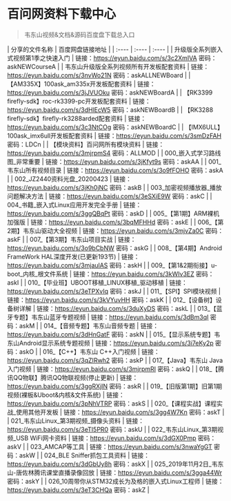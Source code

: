 # 百问网资料下载中心
> 韦东山视频&文档&源码百度盘下载总入口

| 分享的文件名称  | 百度网盘链接地址 |
| :---- | :---- | :---- |
| 升级版全系列嵌入式视频第1季之快速入门  | 链接：https://eyun.baidu.com/s/3c2XmIVA 密码：askNEWCourseA |
| 韦东山升级版全系列视频所有开发板配套资料 | 链接：https://eyun.baidu.com/s/3nvWo21N 密码：askALLNEWBoard |
| 【AM335X】100ask_am335x开发板配套资料 | 链接：https://eyun.baidu.com/s/3jJVUOku 密码：askNEWBoardA |
| 【RK3399 firefly-sdk】roc-rk3399-pc开发板配套资料 | 链接：https://eyun.baidu.com/s/3dHlEcW5 密码：askNEWBoardB |
| 【RK3288 firefly-sdk】firefly-rk3288arded配套资料 | 链接：https://eyun.baidu.com/s/3c3NtCOg 密码：askNEWBoardC |
| 【IMX6ULL】100ask_imx6ull开发板配套资料 | 链接：https://eyun.baidu.com/s/3smDzFAH 密码：LDCn |
| 【模块资料】百问网所有模块资料 | 链接：https://eyun.baidu.com/s/3mjrpmS4 密码：ALLMOD |
| 000_嵌入式学习路线图_非常重要 | 链接：https://eyun.baidu.com/s/3jKfyt9s 密码：askAA |
| 001_韦东山所有视频目录 | 链接：https://eyun.baidu.com/s/3o9fFOHO 密码：askA |
| 002_JZ2440资料光盘_20200423 | 链接：https://eyun.baidu.com/s/3jKh0jNC 密码：askB |
| 003_加密视频播放器_播放问题解决方法 | 链接：https://eyun.baidu.com/s/3eSXiE9W 密码：askC |
| 004_书籍_嵌入式Linux应用开发完全手册 | 链接：https://eyun.baidu.com/s/3ggQBqPt 密码：askD |
| 005_【第1期】ARM裸机加强版 | 链接：https://eyun.baidu.com/s/3bqMFHHd 密码：askE |
| 006_【第2期】韦东山驱动大全视频 | 链接：https://eyun.baidu.com/s/3mjvZa0C 密码：askF |
| 007_【第3期】韦东山项目实战 | 链接：https://eyun.baidu.com/s/3o9bCbNW 密码：askG |
| 008_【第4期】Android FrameWork HAL深度开发(已更新193节) | 链接：https://eyun.baidu.com/s/3mjaulAS 密码：askH |
| 009_【第1&2期衔接】u-boot_内核_根文件系统 | 链接：https://eyun.baidu.com/s/3kWIv3EZ 密码：askI |
| 010_【毕业班】UBOOT移植_LINUX移植_驱动移植 | 链接：https://eyun.baidu.com/s/3eTPXvIq 密码：askJ |
| 011_【SPI】SPI模块视频 | 链接：https://eyun.baidu.com/s/3kVYuvHH 密码：askK |
| 012_【设备树】设备树详解 | 链接：https://eyun.baidu.com/s/3duXyDS 密码：askL |
| 013_【蓝牙专题】韦东山蓝牙专题视频 | 链接：https://eyun.baidu.com/s/3dBm3qI 密码：askM |
| 014_【音频专题】韦东山音频专题 | 链接：https://eyun.baidu.com/s/3dHnGatF 密码：askN |
| 015_【显示系统专题】韦东山Android显示系统专题视频 | 链接：https://eyun.baidu.com/s/3i7eKy2p 密码：askO |
| 016_【C++】韦东山 C++入门视频 | 链接：https://eyun.baidu.com/s/3qZIRwh2 密码：askP |
| 017_【Java】韦东山 Java入门视频 | 链接：https://eyun.baidu.com/s/3mjrpmRI 密码：askQ |
| 018_【腾讯QQ物联】腾讯QQ物联视频(停止更新) | 链接：https://eyun.baidu.com/s/3ggRXjIN 密码：askR |
| 019_【旧版第1期】旧第1期视频(裸板&Uboot&内核&文件系统) | 链接：https://eyun.baidu.com/s/3pNhVTRP 密码：askS |
| 020_【课程实战】课程实战_使用其他开发板 | 链接：https://eyun.baidu.com/s/3gg4W7Kn 密码：askT |
| 021_韦东山Linux_第3期视频_摄像头资料 | 链接：https://eyun.baidu.com/s/3eTI5PR0 密码：askU |
| 022_韦东山Linux_第3期视频_USB WiFi网卡资料 | 链接：https://eyun.baidu.com/s/3dGX0Pmp 密码：askV |
| 023_AMCAP等工具 | 链接：https://eyun.baidu.com/s/3nwaYgGT 密码：askW |
| 024_BLE Sniffer抓包工具资料 | 链接：https://eyun.baidu.com/s/3dGbUy8h 密码：askX |
| 025_2019年11月2日_韦东山-唐佐林腾讯课堂直播录像回放 | 链接：https://eyun.baidu.com/s/3gga44Wr 密码：askY |
| 026_10周带你从STM32成长为及格的嵌入式Linux工程师 | 链接：https://eyun.baidu.com/s/3eT3CHQa 密码：askZ |

